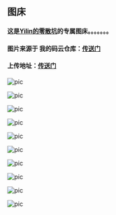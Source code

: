 ## 图床
#### 这是[Yilin的零散坑](https://yilinblog.github.io/)的专属图床。。。。。。。
#### 图片来源于 我的码云仓库：[传送门](https://gitee.com/yilinya/imagebed/)
####    上传地址：[传送门](https://gitee.com/yilinya/imagebed/upload/master)
![pic](https://gitee.com/yilinya/imagebed/raw/master/pic-%20(1).jpg)

![pic](https://gitee.com/yilinya/imagebed/raw/master/pic-%20(2).jpg)

![pic](https://gitee.com/yilinya/imagebed/raw/master/pic-%20(3).jpg)

![pic](https://gitee.com/yilinya/imagebed/raw/master/pic-%20(4).jpg)

![pic](https://gitee.com/yilinya/imagebed/raw/master/pic-%20(5).jpg)

![pic](https://gitee.com/yilinya/imagebed/raw/master/pic-%20(6).jpg)

![pic](https://gitee.com/yilinya/imagebed/raw/master/pic-%20(7).jpg)

![pic](https://gitee.com/yilinya/imagebed/raw/master/pic-%20(8).jpg)

![pic](https://gitee.com/yilinya/imagebed/raw/master/pic-%20(9).jpg)

![pic](https://gitee.com/yilinya/imagebed/raw/master/pic-%20(10).jpg)
